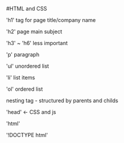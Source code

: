 #HTML and CSS

'h1' tag for page title/company name

'h2' page main subject

'h3' ~ 'h6' less important 

'p' paragraph

'ul' unordered list

'li' list items

'ol' ordered list

nesting tag - structured by parents and childs

'head' <- CSS and js

'html'

'!DOCTYPE html'